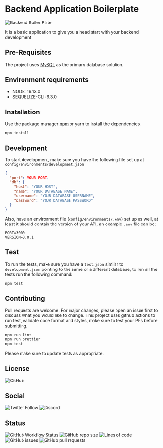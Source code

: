 # Backend Application Boilerplate

![Backend Boiler Plate](https://user-images.githubusercontent.com/43789374/164505151-d39b46cf-28ac-4f4e-8438-83bf51179281.png)

It is a basic application to give you a head start with your backend development

## Pre-Requisites

The project uses [MySQL](https://www.mysql.com/) as the primary database solution.

## Environment requirements

- NODE: 16.13.0
- SEQUELIZE-CLI: 6.3.0

## Installation

Use the package manager [npm](https://docs.npmjs.com/downloading-and-installing-node-js-and-npm) or yarn to install the dependencies.

```bash
npm install
```

## Development

To start development, make sure you have the following file set up at `config/environments/development.json`

```json
{
  "port": YOUR PORT,
  "db": {
    "host": "YOUR HOST",
    "name": "YOUR DATABASE NAME",
    "username": "YOUR DATABASE USERNAME",
    "password": "YOUR DATABASE PASSWORD"
  }
}
```

Also, have an environment file (`config/environments/.env`) set up as well, at least it should contain the version of your API, an example `.env` file can be:

```
PORT=3000
VERSION=0.0.1
```

## Test

To run the tests, make sure you have a `test.json` similar to `development.json` pointing to the same or a different database, to run all the tests run the following command:

```bash
npm test
```

## Contributing

Pull requests are welcome. For major changes, please open an issue first to discuss what you would like to change.
This project uses github actions to run test, validate code format and styles, make sure to test your PRs before submitting.

```bash
npm run lint
npm run prettier
npm test
```

Please make sure to update tests as appropriate.

## License

![GitHub](https://img.shields.io/github/license/UmairJibran/basic-backend-app?style=for-the-badge)

## Social

![Twitter Follow](https://img.shields.io/twitter/follow/umairjibran7?label=Follow%20Me&logo=twitter&style=for-the-badge)
![Discord](https://img.shields.io/discord/774624937318285322?style=for-the-badge)

## Status

![GitHub Workflow Status](https://img.shields.io/github/workflow/status/umairjibran/basic-backend-app/TESTER?style=for-the-badge)
![GitHub repo size](https://img.shields.io/github/repo-size/UmairJibran/basic-backend-app?style=for-the-badge)
![Lines of code](https://img.shields.io/tokei/lines/github/UmairJibran/basic-backend-app?style=for-the-badge)
![GitHub issues](https://img.shields.io/github/issues/UmairJibran/basic-backend-app?style=for-the-badge)
![GitHub pull requests](https://img.shields.io/github/issues-pr/UmairJibran/basic-backend-app?style=for-the-badge)
